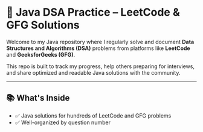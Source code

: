 # 🚀 Java DSA Practice – LeetCode & GFG Solutions

Welcome to my Java repository where I regularly solve and document **Data Structures and Algorithms (DSA)** problems from platforms like **LeetCode** and **GeeksforGeeks (GFG)**.

This repo is built to track my progress, help others preparing for interviews, and share optimized and readable Java solutions with the community.

---

## 📚 What's Inside

- ✅ Java solutions for hundreds of LeetCode and GFG problems
- ✅ Well-organized by question number
